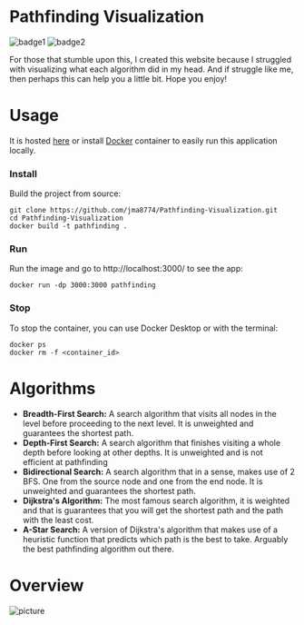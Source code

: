 # Pathfinding Visualization

![badge1](https://img.shields.io/github/issues/jma8774/Pathfinding-Visualization) ![badge2](https://img.shields.io/github/license/jma8774/Pathfinding-Visualization)

For those that stumble upon this, I created this website because I struggled with visualizing what each algorithm did in my head. And if struggle like me, then perhaps this can help you a little bit. Hope you enjoy!

# Usage
It is hosted [here](https://www.jiamingma.me/Pathfinding-Visualization/) or install [Docker](http://docker.com) container to easily run this application locally.

### Install

Build the project from source:

    git clone https://github.com/jma8774/Pathfinding-Visualization.git
    cd Pathfinding-Visualization
    docker build -t pathfinding .

### Run

Run the image and go to http://localhost:3000/ to see the app:

    docker run -dp 3000:3000 pathfinding
    
### Stop

To stop the container, you can use Docker Desktop or with the terminal:

    docker ps
    docker rm -f <container_id>


# Algorithms

* **Breadth-First Search:** A search algorithm that visits all nodes in the level before proceeding to the next level. It is unweighted and guarantees the shortest path.
* **Depth-First Search:** A search algorithm that finishes visiting a whole depth before looking at other depths. It is unweighted and is not efficient at pathfinding
* **Bidirectional Search:** A search algorithm that in a sense, makes use of 2 BFS. One from the source node and one from the end node. It is unweighted and guarantees the shortest path.
* **Dijkstra's Algorithm:** The most famous search algorithm, it is weighted and that is guarantees that you will get the shortest path and the path with the least cost.
* **A-Star Search:** A version of Dijkstra's algorithm that makes use of a heuristic function that predicts which path is the best to take. Arguably the best pathfinding algorithm out there.

# Overview
![picture](https://i.imgur.com/elAFPkg.png)

